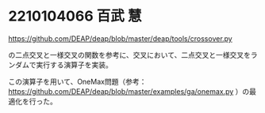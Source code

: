 # 2210104066 百武 慧
https://github.com/DEAP/deap/blob/master/deap/tools/crossover.py

の二点交叉と一様交叉の関数を参考に、交叉において、二点交叉と一様交叉をランダムで実行する演算子を実装。

この演算子を用いて、OneMax問題（参考：https://github.com/DEAP/deap/blob/master/examples/ga/onemax.py ）の最適化を行った。
